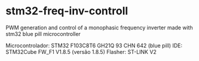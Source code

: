 # stm32-freq-inv-controll
PWM generation and control of a monophasic frequency inverter made with stm32 blue pill microcontroller

Microcontrolador: STM32 F103C8T6 GH21Q 93 CHN 642 (blue pill)
IDE: STM32Cube FW_F1 V1.8.5 (versão 1.8.5)
Flasher: ST-LINK V2
